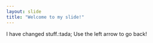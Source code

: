 ```yaml
---
layout: slide
title: "Welcome to my slide!"
---
```

I have changed stuff.:tada;
Use the left arrow to go back!
